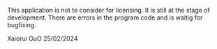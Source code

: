This application is not to consider for licensing.
It is still at the stage of development. 
There are errors in the program code and is waitig for bugfixing.

Xaiorui GuO
25/02/2024
